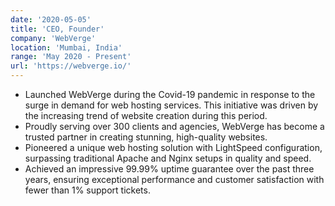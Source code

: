 ```yaml
---
date: '2020-05-05'
title: 'CEO, Founder'
company: 'WebVerge'
location: 'Mumbai, India'
range: 'May 2020 - Present'
url: 'https://webverge.io/'
---
```


- Launched WebVerge during the Covid-19 pandemic in response to the surge in demand for web hosting services. This initiative was driven by the increasing trend of website creation during this period.
- Proudly serving over 300 clients and agencies, WebVerge has become a trusted partner in creating stunning, high-quality websites.
- Pioneered a unique web hosting solution with LightSpeed configuration, surpassing traditional Apache and Nginx setups in quality and speed.
- Achieved an impressive 99.99% uptime guarantee over the past three years, ensuring exceptional performance and customer satisfaction with fewer than 1% support tickets.

